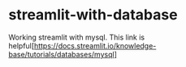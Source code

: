 # streamlit-with-database

Working streamlit with mysql. This link is helpful[https://docs.streamlit.io/knowledge-base/tutorials/databases/mysql]